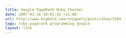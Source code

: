 ```yaml
---
title: Google PageRank Ruby Checker
date: 2007-01-16 10:01:16 +11:00
url: http://www.bigbold.com/snippets/posts/show/3284
tags: ruby pagerank programming google
layout: link
---
```

